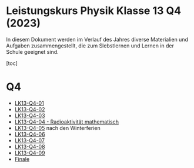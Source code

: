Leistungskurs Physik Klasse 13 Q4 (2023)
========================================

In diesem Dokument werden im Verlauf des Jahres diverse Materialien und Aufgaben zusammengestellt, die zum Slebstlernen und Lernen in der Schule geeignet sind.

[toc]

# Q4

* [LK13-Q4-01](lk-physik-Q4_wopla-01.md)
* [LK13-Q4-02](lk-physik-Q4_wopla-02.md)
* [LK13-Q4-03](lk-physik-Q4_wopla-03.md)
* [LK13-Q4-04 - Radioaktivität mathematisch](Radioaktivität_und_Mathe.md)
* [LK13-Q4-05](lk-physik-Q4_wopla-04.md) nach den Winterferien
* [LK13-Q4-06](lk-physik-Q4_wopla-05.md)
* [LK13-Q4-07](lk-physik-Q4_wopla-06.md)
* [LK13-Q4-08](lk-physik-Q4_wopla-07.md)
* [LK13-Q4-09](lk-physik-Q4_wopla-08.md)
* [Finale](finale.md)